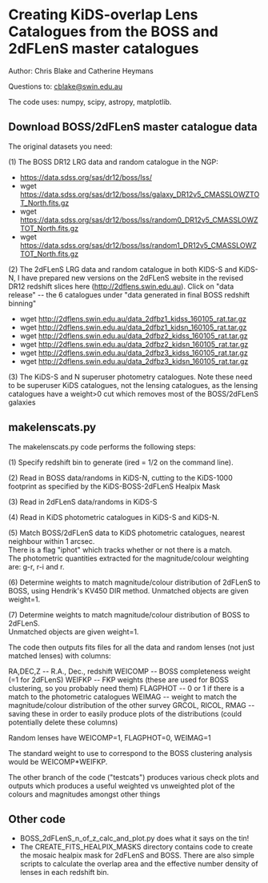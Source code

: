 # Creating KiDS-overlap Lens Catalogues from the BOSS and 2dFLenS master catalogues

Author:  Chris Blake and Catherine Heymans

Questions to: cblake@swin.edu.au

The code uses: numpy, scipy, astropy, matplotlib.

## Download BOSS/2dFLenS master catalogue data

The original datasets you need:

(1) The BOSS DR12 LRG data and random catalogue in the NGP:

* https://data.sdss.org/sas/dr12/boss/lss/
* wget https://data.sdss.org/sas/dr12/boss/lss/galaxy_DR12v5_CMASSLOWZTOT_North.fits.gz
* wget https://data.sdss.org/sas/dr12/boss/lss/random0_DR12v5_CMASSLOWZTOT_North.fits.gz
* wget https://data.sdss.org/sas/dr12/boss/lss/random1_DR12v5_CMASSLOWZTOT_North.fits.gz

(2) The 2dFLenS LRG data and random catalogue in both KIDS-S and KiDS-N, I have prepared new versions on the 
2dFLenS website in the revised DR12 redshift slices here (http://2dflens.swin.edu.au).  Click on "data release" -- the 6 catalogues under "data generated in final BOSS redshift binning"

* wget http://2dflens.swin.edu.au/data_2dfbz1_kidss_160105_rat.tar.gz
* wget http://2dflens.swin.edu.au/data_2dfbz1_kidsn_160105_rat.tar.gz
* wget http://2dflens.swin.edu.au/data_2dfbz2_kidss_160105_rat.tar.gz
* wget http://2dflens.swin.edu.au/data_2dfbz2_kidsn_160105_rat.tar.gz
* wget http://2dflens.swin.edu.au/data_2dfbz3_kidss_160105_rat.tar.gz
* wget http://2dflens.swin.edu.au/data_2dfbz3_kidsn_160105_rat.tar.gz

(3) The KiDS-S and N superuser photometry catalogues. Note these need to be superuser KiDS catalogues, not the lensing catalogues, as the lensing catalogues have a weight>0 cut which removes most of the BOSS/2dFLenS galaxies

## makelenscats.py

The makelenscats.py code performs the following steps:

(1) Specify redshift bin to generate (ired = 1/2 on the command line).

(2) Read in BOSS data/randoms in KiDS-N, cutting to the KiDS-1000 footprint as specified by the KiDS-BOSS-2dFLenS Healpix Mask

(3) Read in 2dFLenS data/randoms in KiDS-S 

(4) Read in KiDS photometric catalogues in KiDS-S and KiDS-N.

(5) Match BOSS/2dFLenS data to KiDS photometric catalogues, nearest neighbour within 1 arcsec.  
    There is a flag "iphot" which tracks whether or not there is a match.  
    The photometric quantities extracted for the magnitude/colour weighting are: g-r, r-i and r. 

(6) Determine weights to match magnitude/colour distribution of 2dFLenS to BOSS, 
    using Hendrik's KV450 DIR method.  Unmatched objects are given weight=1.

(7) Determine weights to match magnitude/colour distribution of BOSS to 2dFLenS.  
    Unmatched objects are given weight=1.

The code then outputs fits files for all the data and random lenses (not just matched lenses) with columns:

RA,DEC,Z -- R.A., Dec., redshift
WEICOMP -- BOSS completeness weight (=1 for 2dFLenS)
WEIFKP -- FKP weights (these are used for BOSS clustering, so you probably need them)
FLAGPHOT -- 0 or 1 if there is a match to the photometric catalogues
WEIMAG -- weight to match the magnitude/colour distribution of the other survey
GRCOL, RICOL, RMAG -- saving these in order to easily produce plots of the distributions 
                      (could potentially delete these columns)

Random lenses have WEICOMP=1, FLAGPHOT=0, WEIMAG=1 

The standard weight to use to correspond to the BOSS clustering analysis would be WEICOMP*WEIFKP.

The other branch of the code ("testcats") produces various check plots and outputs which
produces a useful weighted vs unweighted plot of the colours and magnitudes amongst other things

## Other code

* BOSS_2dFLenS_n_of_z_calc_and_plot.py does what it says on the tin!
* The CREATE_FITS_HEALPIX_MASKS directory contains code to create the mosaic healpix mask for 2dFLenS and BOSS.   There are also simple scripts to calculate the overlap area and the effective number density of lenses in each redshift bin.
